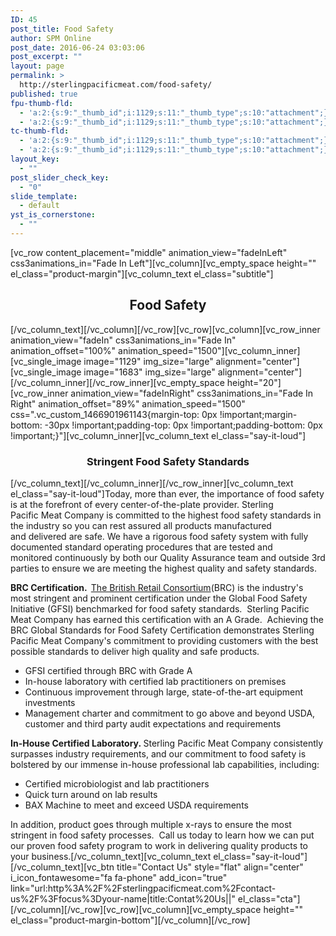 ```yaml
---
ID: 45
post_title: Food Safety
author: SPM Online
post_date: 2016-06-24 03:03:06
post_excerpt: ""
layout: page
permalink: >
  http://sterlingpacificmeat.com/food-safety/
published: true
fpu-thumb-fld:
  - 'a:2:{s:9:"_thumb_id";i:1129;s:11:"_thumb_type";s:10:"attachment";}'
  - 'a:2:{s:9:"_thumb_id";i:1129;s:11:"_thumb_type";s:10:"attachment";}'
tc-thumb-fld:
  - 'a:2:{s:9:"_thumb_id";i:1129;s:11:"_thumb_type";s:10:"attachment";}'
  - 'a:2:{s:9:"_thumb_id";i:1129;s:11:"_thumb_type";s:10:"attachment";}'
layout_key:
  - ""
post_slider_check_key:
  - "0"
slide_template:
  - default
yst_is_cornerstone:
  - ""
---
```

[vc_row content_placement="middle" animation_view="fadeInLeft" css3animations_in="Fade In Left"][vc_column][vc_empty_space height="" el_class="product-margin"][vc_column_text el_class="subtitle"]
<h2 style="text-align: center;">Food Safety</h2>
[/vc_column_text][/vc_column][/vc_row][vc_row][vc_column][vc_row_inner animation_view="fadeIn" css3animations_in="Fade In" animation_offset="100%" animation_speed="1500"][vc_column_inner][vc_single_image image="1129" img_size="large" alignment="center"][vc_single_image image="1683" img_size="large" alignment="center"][/vc_column_inner][/vc_row_inner][vc_empty_space height="20"][vc_row_inner animation_view="fadeInRight" css3animations_in="Fade In Right" animation_offset="89%" animation_speed="1500" css=".vc_custom_1466901961143{margin-top: 0px !important;margin-bottom: -30px !important;padding-top: 0px !important;padding-bottom: 0px !important;}"][vc_column_inner][vc_column_text el_class="say-it-loud"]
<h3 style="text-align: center;">Stringent Food Safety Standards</h3>
[/vc_column_text][/vc_column_inner][/vc_row_inner][vc_column_text el_class="say-it-loud"]Today, more than ever, the importance of food safety is at the forefront of every center-of-the-plate provider. Sterling Pacific Meat Company is committed to the highest food safety standards in the industry so you can rest assured all products manufactured and delivered are safe. We have a rigorous food safety system with fully documented standard operating procedures that are tested and monitored continuously by both our Quality Assurance team and outside 3rd parties to ensure we are meeting the highest quality and safety standards.

<strong>BRC Certification.  </strong><a href="http://cts.businesswire.com/ct/CT?id=smartlink&amp;url=http%3A%2F%2Fwww.brcglobalstandards.com%2F&amp;esheet=51304456&amp;newsitemid=20160321005812&amp;lan=en-US&amp;anchor=British+Retail+Consortium&amp;index=1&amp;md5=3208fc001651f6c8de1a59ee8cc1e1fe" target="_blank" rel="nofollow">The British Retail Consortium</a>(BRC) is the industry's most stringent and prominent certification under the Global Food Safety Initiative (GFSI) benchmarked for food safety standards.  Sterling Pacific Meat Company has earned this certification with an A Grade.  Achieving the BRC Global Standards for Food Safety Certification demonstrates Sterling Pacific Meat Company's commitment to providing customers with the best possible standards to deliver high quality and safe products.
<ul>
 	<li>GFSI certified through BRC with Grade A</li>
 	<li>In-house laboratory with certified lab practitioners on premises</li>
 	<li>Continuous improvement through large, state-of-the-art equipment investments</li>
 	<li>Management charter and commitment to go above and beyond USDA, customer and third party audit expectations and requirements</li>
</ul>
<strong>In-House Certified Laboratory. </strong>Sterling Pacific Meat Company consistently surpasses industry requirements, and our commitment to food safety is bolstered by our immense in-house professional lab capabilities, including:
<ul>
 	<li>Certified microbiologist and lab practitioners</li>
 	<li>Quick turn around on lab results</li>
 	<li>BAX Machine to meet and exceed USDA requirements</li>
</ul>
In addition, product goes through multiple x-rays to ensure the most stringent in food safety processes.  Call us today to learn how we can put our proven food safety program to work in delivering quality products to your business.[/vc_column_text][vc_column_text el_class="say-it-loud"][/vc_column_text][vc_btn title="Contact Us" style="flat" align="center" i_icon_fontawesome="fa fa-phone" add_icon="true" link="url:http%3A%2F%2Fsterlingpacificmeat.com%2Fcontact-us%2F%3Ffocus%3Dyour-name|title:Contat%20Us||" el_class="cta"][/vc_column][/vc_row][vc_row][vc_column][vc_empty_space height="" el_class="product-margin-bottom"][/vc_column][/vc_row]